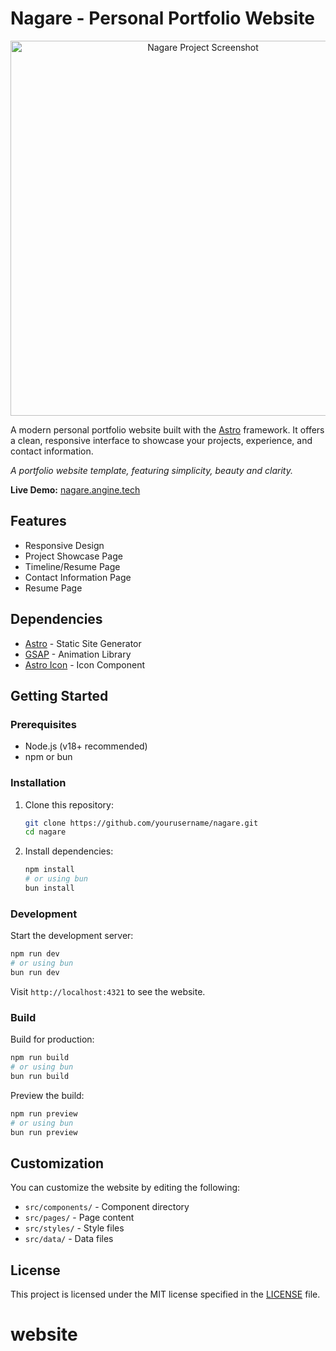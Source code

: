 # Nagare - Personal Portfolio Website

<p align="center">
  <img src="https://github.com/angine04/nagare/blob/main/public/images/projects/nagare.png?raw=true" alt="Nagare Project Screenshot" width="600"/>
</p>

A modern personal portfolio website built with the [Astro](https://astro.build/) framework. It offers a clean, responsive interface to showcase your projects, experience, and contact information.

_A portfolio website template, featuring simplicity, beauty and clarity._

**Live Demo:** [nagare.angine.tech](https://nagare.angine.tech)

## Features

- Responsive Design
- Project Showcase Page
- Timeline/Resume Page
- Contact Information Page
- Resume Page

## Dependencies

- [Astro](https://astro.build/) - Static Site Generator
- [GSAP](https://greensock.com/gsap/) - Animation Library
- [Astro Icon](https://github.com/natemoo-re/astro-icon) - Icon Component

## Getting Started

### Prerequisites

- Node.js (v18+ recommended)
- npm or bun

### Installation

1.  Clone this repository:

    ```bash
    git clone https://github.com/yourusername/nagare.git
    cd nagare
    ```

2.  Install dependencies:
    ```bash
    npm install
    # or using bun
    bun install
    ```

### Development

Start the development server:

```bash
npm run dev
# or using bun
bun run dev
```

Visit `http://localhost:4321` to see the website.

### Build

Build for production:

```bash
npm run build
# or using bun
bun run build
```

Preview the build:

```bash
npm run preview
# or using bun
bun run preview
```

## Customization

You can customize the website by editing the following:

- `src/components/` - Component directory
- `src/pages/` - Page content
- `src/styles/` - Style files
- `src/data/` - Data files

## License

This project is licensed under the MIT license specified in the [LICENSE](LICENSE) file.
# website
